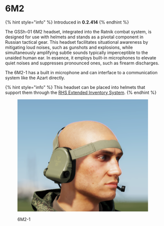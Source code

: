 # 6M2

{% hint style="info" %}
Introduced in **0.2.414**
{% endhint %}

The GSSh-01 6M2 headset, integrated into the Ratnik combat system, is designed for use with helmets and stands as a pivotal component in Russian tactical gear. This headset facilitates situational awareness by mitigating loud noises, such as gunshots and explosions, while simultaneously amplifying subtle sounds typically imperceptible to the unaided human ear. In essence, it employs built-in microphones to elevate quiet noises and suppresses pronounced ones, such as firearm discharges.

The 6M2-1 has a built in microphone and can interface to a communication system like the Azart directly.

{% hint style="info" %}
This headset can be placed into helmets that support them through the [RHS Extended Inventory System](../../../general-systems/rhs-extended-inventory-system.md).
{% endhint %}

<figure><img src="../../../../../.gitbook/assets/изображение_2023-06-18_155702408.png" alt=""><figcaption><p>6M2-1</p></figcaption></figure>
